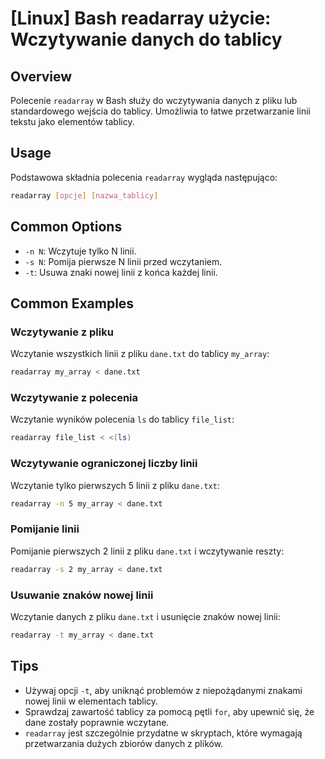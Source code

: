 # [Linux] Bash readarray użycie: Wczytywanie danych do tablicy

## Overview
Polecenie `readarray` w Bash służy do wczytywania danych z pliku lub standardowego wejścia do tablicy. Umożliwia to łatwe przetwarzanie linii tekstu jako elementów tablicy.

## Usage
Podstawowa składnia polecenia `readarray` wygląda następująco:

```bash
readarray [opcje] [nazwa_tablicy]
```

## Common Options
- `-n N`: Wczytuje tylko N linii.
- `-s N`: Pomija pierwsze N linii przed wczytaniem.
- `-t`: Usuwa znaki nowej linii z końca każdej linii.

## Common Examples

### Wczytywanie z pliku
Wczytanie wszystkich linii z pliku `dane.txt` do tablicy `my_array`:

```bash
readarray my_array < dane.txt
```

### Wczytywanie z polecenia
Wczytanie wyników polecenia `ls` do tablicy `file_list`:

```bash
readarray file_list < <(ls)
```

### Wczytywanie ograniczonej liczby linii
Wczytanie tylko pierwszych 5 linii z pliku `dane.txt`:

```bash
readarray -n 5 my_array < dane.txt
```

### Pomijanie linii
Pomijanie pierwszych 2 linii z pliku `dane.txt` i wczytywanie reszty:

```bash
readarray -s 2 my_array < dane.txt
```

### Usuwanie znaków nowej linii
Wczytanie danych z pliku `dane.txt` i usunięcie znaków nowej linii:

```bash
readarray -t my_array < dane.txt
```

## Tips
- Używaj opcji `-t`, aby uniknąć problemów z niepożądanymi znakami nowej linii w elementach tablicy.
- Sprawdzaj zawartość tablicy za pomocą pętli `for`, aby upewnić się, że dane zostały poprawnie wczytane.
- `readarray` jest szczególnie przydatne w skryptach, które wymagają przetwarzania dużych zbiorów danych z plików.